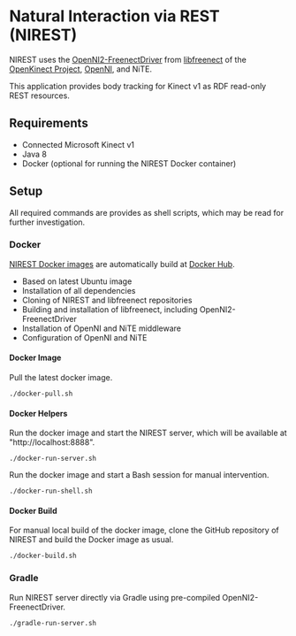 # Natural Interaction via REST (NIREST)
NIREST uses the [OpenNI2-FreenectDriver](https://github.com/OpenKinect/libfreenect/tree/master/OpenNI2-FreenectDriver) from [libfreenect](https://github.com/OpenKinect/libfreenect/) of the [OpenKinect Project](http://www.openkinect.org), [OpenNI](http://structure.io/openni), and NiTE.

This application provides body tracking for Kinect v1 as RDF read-only REST resources.

## Requirements
* Connected Microsoft Kinect v1
* Java 8
* Docker (optional for running the NIREST Docker container)

## Setup
All required commands are provides as shell scripts, which may be read for further investigation.

### Docker
[NIREST Docker images](https://hub.docker.com/r/fekepp/nirest) are automatically build at [Docker Hub](http://hub.docker.com).

* Based on latest Ubuntu image
* Installation of all dependencies
* Cloning of NIREST and libfreenect repositories
* Building and installation of libfreenect, including OpenNI2-FreenectDriver
* Installation of OpenNI and NiTE middleware
* Configuration of OpenNI and NiTE

#### Docker Image
Pull the latest docker image.

    ./docker-pull.sh

#### Docker Helpers
Run the docker image and start the NIREST server, which will be available at "http://localhost:8888".

    ./docker-run-server.sh

Run the docker image and start a Bash session for manual intervention.

    ./docker-run-shell.sh

#### Docker Build
For manual local build of the docker image, clone the GitHub repository of NIREST and build the Docker image as usual.

    ./docker-build.sh

### Gradle
Run NIREST server directly via Gradle using pre-compiled OpenNI2-FreenectDriver.

    ./gradle-run-server.sh
